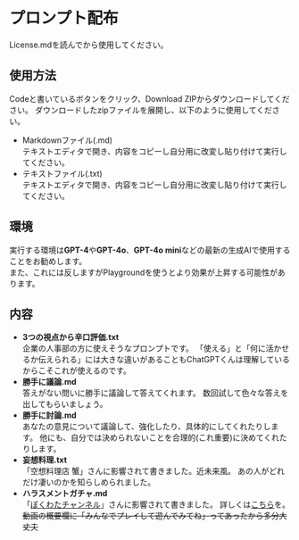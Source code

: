 # プロンプト配布
License.mdを読んでから使用してください。

## 使用方法
Codeと書いているボタンをクリック、Download ZIPからダウンロードしてください。
ダウンロードしたzipファイルを展開し、以下のように使用してください。
- Markdownファイル(.md)\
テキストエディタで開き、内容をコピーし自分用に改変し貼り付けて実行してください。
- テキストファイル(.txt)\
テキストエディタで開き、内容をコピーし自分用に改変し貼り付けて実行してください。

## 環境
実行する環境は**GPT-4**や**GPT-4o**、**GPT-4o mini**などの最新の生成AIで使用することをお勧めします。\
また、これには反しますがPlaygroundを使うとより効果が上昇する可能性があります。

## 内容
- **3つの視点から辛口評価.txt**\
企業の人事部の方に使えそうなプロンプトです。
「使える」と「何に活かせるか伝えられる」には大きな違いがあることもChatGPTくんは理解しているからこそこれが使えるのです。
- **勝手に議論.md**\
答えがない問いに勝手に議論して答えてくれます。
数回試して色々な答えを出してもらいましょう。
- **勝手に討論.md**\
あなたの意見について議論して、強化したり、具体的にしてくれたりします。
他にも、自分では決められないことを合理的(これ重要)に決めてくれたりします。
- **妄想料理.txt**\
「空想料理店 蟹」さんに影響されて書きました。近未来風。
あの人がどれだけ凄いのかを知らしめられました。
- **ハラスメントガチャ.md**\
「[ぼくわたチャンネル](https://www.youtube.com/watch?v=fQYy99g5xco)」さんに影響されて書きました。
詳しくは[こちら](https://www.youtube.com/watch?v=fQYy99g5xco)を。
~~動画の概要欄に「みんなでプレイして遊んでみてね」ってあったから多分大丈夫~~